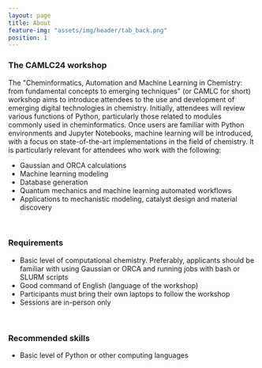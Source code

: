 ```yaml
---
layout: page
title: About
feature-img: "assets/img/header/tab_back.png"
position: 1
---
```


### The CAMLC24 workshop
<p align="justify">

The "Cheminformatics, Automation and Machine Learning in Chemistry: from fundamental concepts to emerging techniques" (or CAMLC for short) workshop aims to introduce attendees to the use and development of emerging digital technologies in chemistry. Initially, attendees will review various functions of Python, particularly those related to modules commonly used in cheminformatics. Once users are familiar with Python environments and Jupyter Notebooks, machine learning will be introduced, with a focus on state-of-the-art implementations in the field of chemistry. It is particularly relevant for attendees who work with the following:</p>

* Gaussian and ORCA calculations<br>
* Machine learning modeling<br>
* Database generation<br>
* Quantum mechanics and machine learning automated workflows<br>
* Applications to mechanistic modeling, catalyst design and material discovery<br>

<br>

### Requirements

* Basic level of computational chemistry. Preferably, applicants should be familiar with using Gaussian or ORCA and running jobs with bash or SLURM scripts
* Good command of English (language of the workshop)
* Participants must bring their own laptops to follow the workshop
* Sessions are in-person only

<br>

### Recommended skills

* Basic level of Python or other computing languages

<br>